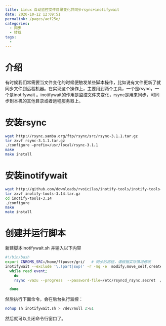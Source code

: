 ```yaml
---
title: Linux 自动监控文件目录变化并同步rsync+inotifywait
date: 2020-10-12 12:09:51
permalink: /pages/aef25e/
categories:
  - 同步
  - 转载
tags:
  - 
---
```

<!--
 * @Author: 中箭的吴起
 * @Date: 2020-07-28 22:54:15
 * @LastEditTime: 2020-07-28 22:54:28
 * @LastEditors: 中箭的吴起
 * @Description: 
 * @FilePath: \科技文章c:\Users\admin\OneDrive\studybook\linux\同步\转载\Linux 自动监控文件目录变化并同步rsync+inotifywait.md
 * @日行一善，每日一码
--> 
# 介绍

有时候我们常需要当文件变化的时候便触发某些脚本操作，比如说有文件更新了就同步文件到远程机器。在实现这个操作上，主要用到两个工具，一个是rsync，一个是inotifywait 。inotifywait的作用是监控文件夹变化，rsync是用来同步，可同步到本机的其他目录或者远程服务器上。

# 安装rsync

```bash
wget http://rsync.samba.org/ftp/rsync/src/rsync-3.1.1.tar.gz
tar zxvf rsync-3.1.1.tar.gz
./configure –prefix=/usr/local/rsync-3.1.1
make
make install

```

# 安装inotifywait

```bash
wget http://github.com/downloads/rvoicilas/inotify-tools/inotify-tools-3.14.tar.gz
tar zxvf inotify-tools-3.14.tar.gz
cd inotify-tools-3.14
./configure
make
make install

```

# 创建并运行脚本

新建脚本inotifywait.sh 并输入以下内容

```bash
#!/bin/bash
export CNROMS_SRC=/home/ftpuser/gri/   # 同步的路径，请根据实际情况修改
inotifywait --exclude '\.(part|swp)' -r -mq -e  modify,move_self,create,delete,move,close_write $CNROMS_SRC |
  while read event;
    do
    rsync -vazu --progress  --password-file=/etc/rsyncd_rsync.secret  /home/ftpuser/gri/sla  rsync@10.208.1.1::gri ##这里执行同步的命令，可以改为其他的命令

  done

```

然后执行下面命令，会在后台执行监控：

```bash
nohup sh inotifywait.sh > /dev/null 2>&1

```

然后就可以关闭命令行窗口了。